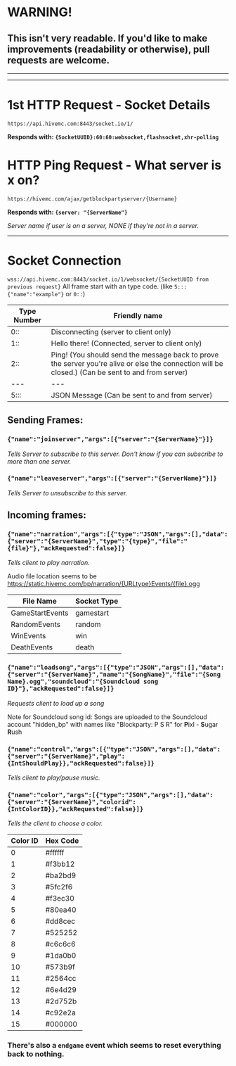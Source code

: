 # WARNING!
This isn't very readable.
If you'd like to make improvements (readability or otherwise), pull requests are **welcome**.
------------
------------
------------

# 1st HTTP Request - Socket Details
`https://api.hivemc.com:8443/socket.io/1/`

**Responds with: `{SocketUUID}:60:60:websocket,flashsocket,xhr-polling`**


# HTTP Ping Request - What server is x on? 
`https://hivemc.com/ajax/getblockpartyserver/{Username}`

**Responds with: `{server: "{ServerName"}`**

*Server name if user is on a server, NONE if they're not in a server.*

------------

# Socket Connection 
`wss://api.hivemc.com:8443/socket.io/1/websocket/{SocketUUID from previous request}`
All frame start with an type code. (like `5:::{"name":"example"}` or `0::`)

Type Number | Friendly name
--- | ---
0:: | Disconnecting (server to client only)
1:: | Hello there! (Connected, server to client only)
2:: | Ping! (You should send the message back to prove the server you're alive or else the connection will be closed.) (Can be sent to and from server)
--- | ---
5::: | JSON Message (Can be sent to and from server)
## Sending Frames:
### `{"name":"joinserver","args":[{"server":"{ServerName}"}]}`

*Tells Server to subscribe to this server. Don't know if you can subscribe to more than one server.*
### `{"name":"leaveserver","args":[{"server":"{ServerName}"}]}`

*Tells Server to unsubscribe to this server.*

## Incoming frames:

### `{"name":"narration","args":[{"type":"JSON","args":[],"data":{"server":"{ServerName}","type":"{type}","file":"{file}"},"ackRequested":false}]}`

*Tells client to play narration.*

Audio file location seems to be https://static.hivemc.com/bp/narration/{URLtype}Events/{file}.ogg

File Name | Socket Type
--- | ---
GameStartEvents | gamestart
RandomEvents | random
WinEvents | win
DeathEvents | death


### `{"name":"loadsong","args":[{"type":"JSON","args":[],"data":{"server":"{ServerName}","name":"{SongName}","file":"{Song Name}.ogg","soundcloud":"{Soundcloud song ID}"},"ackRequested":false}]}`

*Requests client to load up a song*

Note for Soundcloud song id: Songs are uploaded to the Soundcloud account "hidden_bp" with names like "Blockparty: P S R" for **P**ixl - **S**ugar **R**ush

### `{"name":"control","args":[{"type":"JSON","args":[],"data":{"server":"{ServerName}","play":{IntShouldPlay}},"ackRequested":false}]}`

*Tells client to play/pause music.*

### `{"name":"color","args":[{"type":"JSON","args":[],"data":{"server":"{ServerName}","colorid":{IntColorID}},"ackRequested":false}]}`

*Tells the client to choose a color.*

Color ID | Hex Code
--- | --- 
0 | #ffffff
1 | #f3bb12
2 | #ba2bd9
3 | #5fc2f6
4 | #f3ec30
5 | #80ea40
6 | #dd8cec
7 | #525252
8 | #c6c6c6
9 | #1da0b0
10 | #573b9f
11 | #2564cc
12 | #6e4d29
13 | #2d752b
14 | #c92e2a
15 | #000000

### There's also a `endgame` event which seems to reset everything back to nothing.
